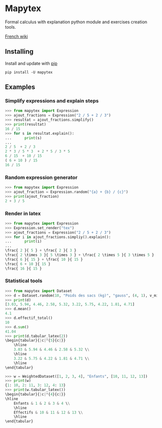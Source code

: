 # Mapytex

Formal calculus with explanation python module and exercises creation tools.

[French wiki](https://opytex.org/pymath)

## Installing

Install and update with [pip](pypi.org)

```
pip install -U mapytex
```

## Examples

### Simplify expressions and explain steps

``` python
>>> from mapytex import Expression
>>> ajout_fractions = Expression("2 / 5 + 2 / 3")
>>> resultat = ajout_fractions.simplify()
>>> print(resultat)
16 / 15 
>>> for s in resultat.explain():
...      print(s)
...
2 / 5  + 2 / 3 
2 * 3 / 5 * 3  + 2 * 5 / 3 * 5 
6 / 15  + 10 / 15 
( 6 + 10 ) / 15 
16 / 15 
```

### Random expression generator

``` python
>>> from mapytex import Expression
>>> ajout_fraction = Expression.random("{a} + {b} / {c}")
>>> print(ajout_fraction)
2 + 3 / 5 
```

### Render in latex

``` python
>>> from mapytex import Expression
>>> Expression.set_render("tex")
>>> ajout_fractions = Expression("2 / 5 + 2 / 3")
>>> for i in ajout_fractions.simpliy().explain():
...      print(i)
...
\frac{ 2 }{ 5 } + \frac{ 2 }{ 3 }
\frac{ 2 \times 3 }{ 5 \times 3 } + \frac{ 2 \times 5 }{ 3 \times 5 }
\frac{ 6 }{ 15 } + \frac{ 10 }{ 15 }
\frac{ 6 + 10 }{ 15 }
\frac{ 16 }{ 15 }
```

### Statistical tools

``` python
>>> from mapytex import Dataset
>>> d = Dataset.random(10, "Poids des sacs (kg)", "gauss", (4, 1), v_min=1)
>>> print(d)
[3.03, 5.94, 4.46, 2.58, 5.32, 3.22, 5.75, 4.22, 1.81, 4.71]
>>> d.mean()
4.1
>>> d.effectif_total()
10
>>> d.sum()
41.04
>>> print(d.tabular_latex(2))
\begin{tabular}{|c|*{5}{c|}}
    \hline
    3.03 & 5.94 & 4.46 & 2.58 & 5.32 \\
    \hline
    3.22 & 5.75 & 4.22 & 1.81 & 4.71 \\
    \hline
\end{tabular}

>>> w = WeightedDataset([1, 2, 3, 4], "Enfants", [10, 11, 12, 13])
>>> print(w)
{1: 10, 2: 11, 3: 12, 4: 13}
>>> print(w.tabular_latex())
\begin{tabular}{|c|*{4}{c|}}
\hline
    Enfants & 1 & 2 & 3 & 4 \\
    \hline
    Effectifs & 10 & 11 & 12 & 13 \\
    \hline
\end{tabular}
```

